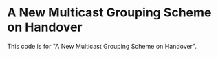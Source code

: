 A New Multicast Grouping Scheme on Handover
=================================
This code is for "A New Multicast Grouping Scheme on Handover".
